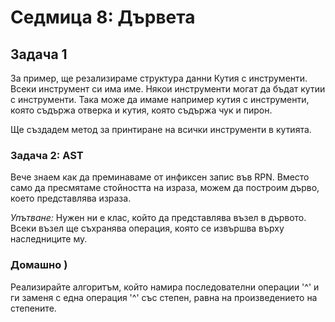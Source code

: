 # Седмица 8: Дървета

## Задача 1
За пример, ще резализираме структура данни Кутия с инструменти. Всеки инструмент си има име. Някои инструменти могат да бъдат кутии с инструменти. Така може да имаме например кутия с инструменти, която съдържа отверка и кутия, която съдържа чук и пирон.

Ще създадем метод за принтиране на всички инструменти в кутията.


### Задача 2: AST 
Вече знаем как да преминаваме от инфиксен запис във RPN. Вместо само да пресмятаме стойността на израза, можем да построим дърво, което представлява израза. 

*Упътване:*
Нужен ни е клас, който да представлява възел в дървото. Всеки възел ще съхранява операция, която се извършва върху наследниците му. 

### Домашно ) 
Реализирайте алгоритъм, който намира последователни операции '^' и ги заменя с една операция '^' със степен, равна на произведението на степените.
